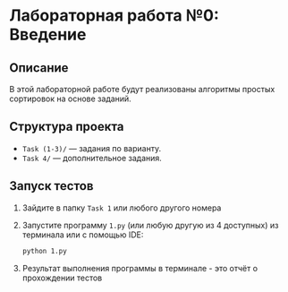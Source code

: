 # Лабораторная работа №0: Введение

## Описание
В этой лабораторной работе будут реализованы алгоритмы простых сортировок на основе заданий.

## Структура проекта
- `Task (1-3)/` — задания по варианту.
- `Task 4/` — дополнительное задания.

## Запуск тестов
1. Зайдите в папку `Task 1` или любого другого номера

2. Запустите программу `1.py` (или любую другую из 4 доступных) из терминала или с помощью IDE:
   ```bash
   python 1.py
   ```
3. Результат выполнения программы в терминале - это отчёт о прохождении тестов